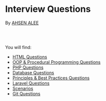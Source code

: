 # Interview Questions

By [AHSEN ALEE](https://github.com/codesbyahsen)

<br/><br/>

You will find:
- [HTML Questions](https://github.com/codesbyahsen/interview-questions/blob/main/HTML.md)
- [OOP & Procedural Programming Questions](https://github.com/codesbyahsen/interview-questions/blob/main/OOP.md)
- [PHP Questions](https://github.com/codesbyahsen/interview-questions/blob/main/PHP.md)
- [Database Questions](https://github.com/codesbyahsen/interview-questions/blob/main/DATABASE.md)
- [Principles & Best Practices Questions](https://github.com/codesbyahsen/interview-questions/blob/main/CODE_PRINCIPLES.md)
- [Laravel Questions](https://github.com/codesbyahsen/interview-questions/blob/main/LARAVEL.md)
- [Scenarios](https://github.com/codesbyahsen/interview-questions/blob/main/SCENARIOS.md)
- [Git Questions](https://github.com/codesbyahsen/interview-questions/blob/main/GIT.md)
